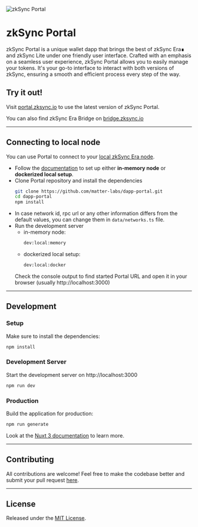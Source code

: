 ![zkSync Portal](https://portal.zksync.io/preview.jpg)

# zkSync Portal
zkSync Portal is a unique wallet dapp that brings the best of zkSync Era∎ and zkSync Lite under one friendly user interface. Crafted with an emphasis on a seamless user experience, zkSync Portal allows you to easily manage your tokens. It's your go-to interface to interact with both versions of zkSync, ensuring a smooth and efficient process every step of the way.

## Try it out!

Visit [portal.zksync.io](https://portal.zksync.io/) to use the latest version of zkSync Portal.

You can also find zkSync Era Bridge on [bridge.zksync.io](https://bridge.zksync.io)

---
## Connecting to local node
You can use Portal to connect to your [local zkSync Era node](https://era.zksync.io/docs/tools/testing/).

- Follow the [documentation](https://era.zksync.io/docs/tools/testing/) to set up either **in-memory node** or **dockerized local setup**.
- Clone Portal repository and install the dependencies
  ```bash
  git clone https://github.com/matter-labs/dapp-portal.git
  cd dapp-portal
  npm install
  ```
- In case network id, rpc url or any other information differs from the default values, you can change them in `data/networks.ts` file.
- Run the development server
  - in-memory node:
    ```bash
    dev:local:memory
    ```
  - dockerized local setup:
    ```bash
    dev:local:docker
    ```
  Check the console output to find started Portal URL and open it in your browser (usually http://localhost:3000)

---
## Development
### Setup

Make sure to install the dependencies:

```bash
npm install
```

### Development Server

Start the development server on http://localhost:3000

```bash
npm run dev
```

### Production

Build the application for production:

```bash
npm run generate
```

Look at the [Nuxt 3 documentation](https://nuxt.com/docs/getting-started/introduction) to learn more.

---
## Contributing
All contributions are welcome! Feel free to make the codebase better and submit your pull request [here](https://github.com/matter-labs/dapp-portal/pulls).

---
## License
Released under the [MIT License](https://github.com/matter-labs/dapp-portal/blob/main/LICENSE).
